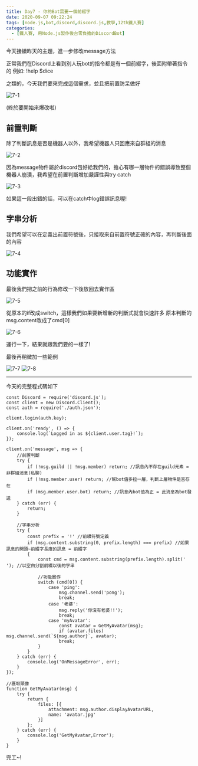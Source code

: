 ```yaml
---
title: Day7 - 你的Bot需要一個前綴字
date: 2020-09-07 09:22:24
tags: [node.js,bot,discord,discord.js,教學,12th鐵人賽]
categories:
  - [鐵人賽, 用Node.js製作後台零負擔的DiscordBot]
---
```

今天接續昨天的主題，進一步修改message方法

正常我們在Discord上看到別人玩bot的指令都是有一個前綴字，後面附帶著指令的
例如: !help $dice

之類的，今天我們要來完成這個需求，並且把前置防呆做好

<!-- more -->

![7-1](https://i.imgur.com/biTOOUy.png)

(終於要開始來爆改啦)

## 前置判斷

除了判斷訊息是否是機器人以外，我希望機器人只回應來自群組的消息

![7-2](https://i.imgur.com/aDj39xo.png)

因為message物件屬於discord包好給我們的，擔心有哪一層物件的錯誤導致整個機器人崩潰，我希望在前置判斷增加嚴謹性與try catch

![7-3](https://i.imgur.com/Ic1KoYn.png)

如果這一段出錯的話，可以在catch中log錯誤訊息喔!

## 字串分析

我們希望可以在定義出前置符號後，只接取來自前置符號正確的內容，再判斷後面的內容

![7-4](https://i.imgur.com/PJZ8fnf.png)


## 功能實作

最後我們把之前的行為修改一下後放回去實作區

![7-5](https://i.imgur.com/kEshR77.png)

從原本的if改成switch，這樣我們如果要新增新的判斷式就會快速許多
原本判斷的msg.content改成了cmd[0]

![7-6](https://i.imgur.com/KWR5SHY.png)

運行一下，結果就跟我們要的一樣了!

最後再稍微加一些範例

![7-7](https://i.imgur.com/Omv4wA5.png)
![7-8](https://i.imgur.com/Q3wnJHS.png)

-----

今天的完整程式碼如下

```
const Discord = require('discord.js');
const client = new Discord.Client();
const auth = require('./auth.json');

client.login(auth.key);

client.on('ready', () => {
    console.log(`Logged in as ${client.user.tag}!`);
});

client.on('message', msg => {
    //前置判斷
    try {
        if (!msg.guild || !msg.member) return; //訊息內不存在guild元素 = 非群組消息(私聊)
        if (!msg.member.user) return; //幫bot值多拉一層，判斷上層物件是否存在
        if (msg.member.user.bot) return; //訊息內bot值為正 = 此消息為bot發送
    } catch (err) {
        return;
    }

    //字串分析
    try {
        const prefix = '!' //前綴符號定義
        if (msg.content.substring(0, prefix.length) === prefix) //如果訊息的開頭~前綴字長度的訊息 = 前綴字
        {
            const cmd = msg.content.substring(prefix.length).split(' '); //以空白分割前綴以後的字串

            //功能實作
            switch (cmd[0]) {
                case 'ping':
                    msg.channel.send('pong');
                    break;
                case '老婆':
                    msg.reply('你沒有老婆!!');
                    break;
                case 'myAvatar':
                    const avatar = GetMyAvatar(msg);
                    if (avatar.files) msg.channel.send(`${msg.author}`, avatar);
                    break;
            }
        }
    } catch (err) {
        console.log('OnMessageError', err);
    }
});

//獲取頭像
function GetMyAvatar(msg) {
    try {
        return {
            files: [{
                attachment: msg.author.displayAvatarURL,
                name: 'avatar.jpg'
            }]
        };
    } catch (err) {
        console.log('GetMyAvatar,Error');
    }
}
```

完工~!
